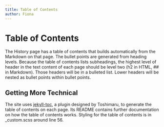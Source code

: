 ```yaml
---
title: Table of Contents
author: Fiona
--- 
```


# Table of Contents

The History page has a table of contents that builds automatically from the Markdown on that page. The bullet points are generated from heading levels. Because the table of contents lists subheadings, the highest level of header in the text content of each page should be level two (h2 in HTML, ## in Markdown). Those headers will be in a bulleted list. Lower headers will be nested as bullet points within bullet points.

## Getting More Technical 
The site uses [jekyll-toc](https://github.com/toshimaru/jekyll-toc?tab=readme-ov-file#generated-html), a plugin designed by Toshimaru, to generate the table of contents on each page. Its README contains further documentation on how the table of contents works. Styling for the table of contents is in _custom.scss around line 56. 

<!-- consider adding the option of adding a TOC to exhibit pages / content added by Praxis students (e.g. "toc: true" in front matter on exhibit pages) in case they write longer articles that would benefit from a TOC -->
